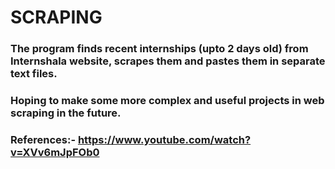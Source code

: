 # SCRAPING
### The program finds recent internships (upto 2 days old) from Internshala website, scrapes them and pastes them in separate text files.
### Hoping to make some more complex and useful projects in web scraping in the future.
 
### References:- https://www.youtube.com/watch?v=XVv6mJpFOb0
